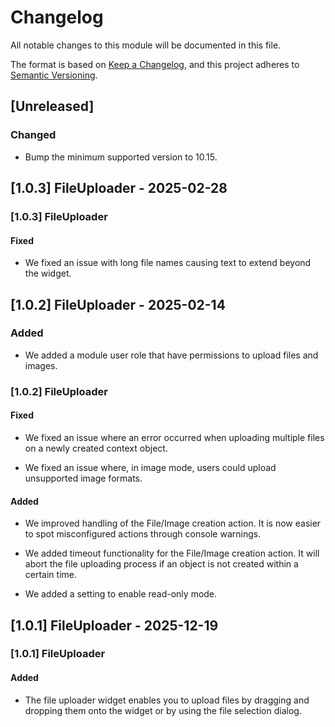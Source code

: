 # Changelog

All notable changes to this module will be documented in this file.

The format is based on [Keep a Changelog](https://keepachangelog.com/en/1.0.0/), and this project adheres to [Semantic Versioning](https://semver.org/spec/v2.0.0.html).

## [Unreleased]

### Changed

-   Bump the minimum supported version to 10.15.

## [1.0.3] FileUploader - 2025-02-28

### [1.0.3] FileUploader

#### Fixed

-   We fixed an issue with long file names causing text to extend beyond the widget.

## [1.0.2] FileUploader - 2025-02-14

### Added

-   We added a module user role that have permissions to upload files and images.

### [1.0.2] FileUploader

#### Fixed

-   We fixed an issue where an error occurred when uploading multiple files on a newly created context object.

-   We fixed an issue where, in image mode, users could upload unsupported image formats.

#### Added

-   We improved handling of the File/Image creation action. It is now easier to spot misconfigured actions through console warnings.

-   We added timeout functionality for the File/Image creation action. It will abort the file uploading process if an object is not created within a certain time.

-   We added a setting to enable read-only mode.

## [1.0.1] FileUploader - 2025-12-19

### [1.0.1] FileUploader

#### Added

-   The file uploader widget enables you to upload files by dragging and dropping them onto the widget or by using the file selection dialog.
